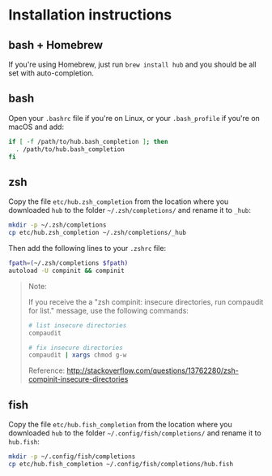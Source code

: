 # Installation instructions

## bash + Homebrew

If you're using Homebrew, just run `brew install hub` and you should be all set with auto-completion.

## bash

Open your `.bashrc` file if you're on Linux, or your `.bash_profile` if you're on macOS and add:

```sh
if [ -f /path/to/hub.bash_completion ]; then
  . /path/to/hub.bash_completion
fi
```

## zsh

Copy the file `etc/hub.zsh_completion` from the location where you downloaded
`hub` to the folder `~/.zsh/completions/` and rename it to `_hub`:

```sh
mkdir -p ~/.zsh/completions
cp etc/hub.zsh_completion ~/.zsh/completions/_hub
```

Then add the following lines to your `.zshrc` file:

```sh
fpath=(~/.zsh/completions $fpath) 
autoload -U compinit && compinit
```

> Note:
>
> If you receive the a "zsh compinit: insecure directories, run compaudit for list." message, use the following commands:
>
> ```bash
> # list insecure directories
> compaudit
>
> # fix insecure directories
> compaudit | xargs chmod g-w
> ```
>
> Reference: http://stackoverflow.com/questions/13762280/zsh-compinit-insecure-directories

## fish

Copy the file `etc/hub.fish_completion` from the location where you downloaded
`hub` to the folder `~/.config/fish/completions/` and rename it to `hub.fish`:

```sh
mkdir -p ~/.config/fish/completions
cp etc/hub.fish_completion ~/.config/fish/completions/hub.fish
```
